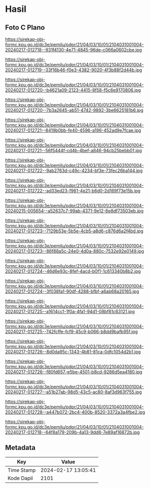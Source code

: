 # Hasil

## Foto C Plano

https://sirekap-obj-formc.kpu.go.id/dc3e/pemilu/pdpr/21/04/03/10/01/2104031001004-20240217-012718--931f4130-4e71-4845-96de-c066a0602cbe.jpg

https://sirekap-obj-formc.kpu.go.id/dc3e/pemilu/pdpr/21/04/03/10/01/2104031001004-20240217-012719--33f16b46-f0e3-4382-9020-4f3b88f2d44b.jpg

https://sirekap-obj-formc.kpu.go.id/dc3e/pemilu/pdpr/21/04/03/10/01/2104031001004-20240217-012720--b4621a09-2123-4415-8f58-f5c6e9170806.jpg

https://sirekap-obj-formc.kpu.go.id/dc3e/pemilu/pdpr/21/04/03/10/01/2104031001004-20240217-012720--7b3a2645-ab51-4742-9892-3be6625181b6.jpg

https://sirekap-obj-formc.kpu.go.id/dc3e/pemilu/pdpr/21/04/03/10/01/2104031001004-20240217-012721--8419b0bb-fe40-4596-a196-452ad9e7fcae.jpg

https://sirekap-obj-formc.kpu.go.id/dc3e/pemilu/pdpr/21/04/03/10/01/2104031001004-20240217-012721--56f5444f-cd4b-4bef-a846-94cb25bebb01.jpg

https://sirekap-obj-formc.kpu.go.id/dc3e/pemilu/pdpr/21/04/03/10/01/2104031001004-20240217-012722--9ab2763d-c49c-4234-bf3e-73fec26ba144.jpg

https://sirekap-obj-formc.kpu.go.id/dc3e/pemilu/pdpr/21/04/03/10/01/2104031001004-20240217-012722--ad33ed23-f961-4e21-b6d0-2d169f73e15b.jpg

https://sirekap-obj-formc.kpu.go.id/dc3e/pemilu/pdpr/21/04/03/10/01/2104031001004-20240215-005654--a52637c7-99ab-4371-9e12-6e8df73503eb.jpg

https://sirekap-obj-formc.kpu.go.id/dc3e/pemilu/pdpr/21/04/03/10/01/2104031001004-20240217-012723--7129b53e-5b5e-4cb5-a8d6-c876d6a2f4bd.jpg

https://sirekap-obj-formc.kpu.go.id/dc3e/pemilu/pdpr/21/04/03/10/01/2104031001004-20240217-012723--86f88a5c-24e0-4d0a-880c-7532e92e0149.jpg

https://sirekap-obj-formc.kpu.go.id/dc3e/pemilu/pdpr/21/04/03/10/01/2104031001004-20240217-012724--46d6e93c-8fef-4acd-b0f1-1c613340b8b2.jpg

https://sirekap-obj-formc.kpu.go.id/dc3e/pemilu/pdpr/21/04/03/10/01/2104031001004-20240217-012724--3f038fa1-90df-4288-bfbf-a6ab68a20165.jpg

https://sirekap-obj-formc.kpu.go.id/dc3e/pemilu/pdpr/21/04/03/10/01/2104031001004-20240217-012725--a1614cc1-1f0a-4fa1-94d1-08bf81c63121.jpg

https://sirekap-obj-formc.kpu.go.id/dc3e/pemilu/pdpr/21/04/03/10/01/2104031001004-20240217-012725--742fcffe-fcf9-45c9-b066-b8dd9bafb95f.jpg

https://sirekap-obj-formc.kpu.go.id/dc3e/pemilu/pdpr/21/04/03/10/01/2104031001004-20240217-012726--8d0da95c-1343-4b81-81ca-0dfc1054d2b1.jpg

https://sirekap-obj-formc.kpu.go.id/dc3e/pemilu/pdpr/21/04/03/10/01/2104031001004-20240217-012726--f80fd657-e5be-4501-b8cd-9286d5ea4180.jpg

https://sirekap-obj-formc.kpu.go.id/dc3e/pemilu/pdpr/21/04/03/10/01/2104031001004-20240217-012727--a51b27ab-98d5-43c5-ac80-8af3d963f755.jpg

https://sirekap-obj-formc.kpu.go.id/dc3e/pemilu/pdpr/21/04/03/10/01/2104031001004-20240217-012728--a447b072-2bc4-400b-8520-3372a3a4fbe2.jpg

https://sirekap-obj-formc.kpu.go.id/dc3e/pemilu/pdpr/21/04/03/10/01/2104031001004-20240217-012718--64f8a179-209b-4a13-9dd6-7e89af16872b.jpg


## Metadata

| Key        | Value               |
| ---------- | ------------------- |
| Time Stamp | 2024-02-17 13:05:41 |
| Kode Dapil | 2101                |



